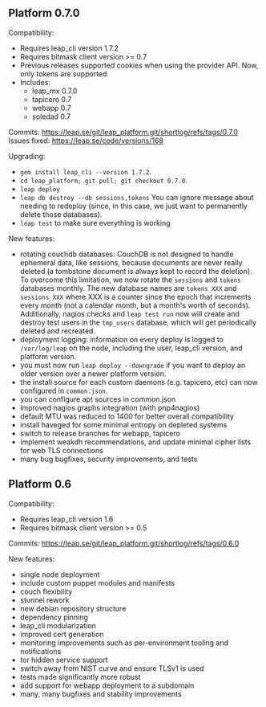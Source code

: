 Platform 0.7.0
-----------------------

Compatibility:

* Requires leap_cli version 1.7.2
* Requires bitmask client version >= 0.7
* Previous releases supported cookies when using the provider API. Now, only
  tokens are supported.
* Includes:
  * leap_mx 0.7.0
  * tapicero 0.7
  * webapp 0.7
  * soledad 0.7

Commits: https://leap.se/git/leap_platform.git/shortlog/refs/tags/0.7.0
Issues fixed: https://leap.se/code/versions/168

Upgrading:

* `gem install leap_cli --version 1.7.2`.
* `cd leap_platform; git pull; git checkout 0.7.0`.
* `leap deploy`
* `leap db destroy --db sessions,tokens` You can ignore message about needing to redeploy (since, in this case, we just want to permanently delete those databases).
* `leap test` to make sure everything is working

New features:

* rotating couchdb databases: CouchDB is not designed to handle ephemeral data, like sessions, because documents are never really deleted (a tombstone document is always kept to record the deletion). To overcome this limitation, we now rotate the `sessions` and `tokens` databases monthly. The new database names are `tokens_XXX` and `sessions_XXX` where XXX is a counter since the epoch that increments every month (not a calendar month, but a month's worth of seconds). Additionally, nagios checks and `leap test run` now will create and destroy test users in the `tmp_users` database, which will get periodically deleted and recreated.
* deployment logging: information on every deploy is logged to `/var/log/leap` on the node, including the user, leap_cli version, and platform version.
* you must now run `leap deploy --downgrade` if you want to deploy an older version over a newer platform version.
* the install source for each custom daemons (e.g. tapicero, etc) can now configured in `common.json`.
* you can configure apt sources in common.json
* improved nagios graphs integration (with pnp4nagios)
* default MTU was reduced to 1400 for better overall compatibility
* install haveged for some minimal entropy on depleted systems
* switch to release branches for webapp, tapicero
* implement weakdh recommendations, and update minimal cipher lists for web TLS connections
* many bug bugfixes, security improvements, and tests


Platform 0.6
-------------------------------------

Compatibility:

* Requires leap_cli version 1.6
* Requires bitmask client version >= 0.5

Commits: https://leap.se/git/leap_platform.git/shortlog/refs/tags/0.6.0

New features:

* single node deployment
* include custom puppet modules and manifests
* couch flexibility
* stunnel rework
* new debian repository structure
* dependency pinning
* leap_cli modularization
* improved cert generation
* monitoring improvements such as per-environment tooling and notifications
* tor hidden service support
* switch away from NIST curve and ensure TLSv1 is used
* tests made significantly more robust
* add support for webapp deployment to a subdomain
* many, many bugfixes and stability improvements
